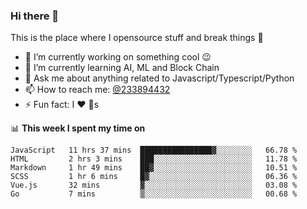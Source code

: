 ### Hi there 👋

<!--
**a233894432/a233894432** is a ✨ _special_ ✨ repository because its `README.md` (this file) appears on your GitHub profile.

Here are some ideas to get you started:

- 🔭 I’m currently working on ...
- 🌱 I’m currently learning ...
- 👯 I’m looking to collaborate on ...
- 🤔 I’m looking for help with ...
- 💬 Ask me about ...
- 📫 How to reach me: ...
- 😄 Pronouns: ...
- ⚡ Fun fact: ...
-->
 
 
This is the place where I opensource stuff and break things :rofl:

- 🔭 I’m currently working on something cool :wink:
- 🌱 I’m currently learning AI, ML and Block Chain
- 💬 Ask me about anything related to Javascript/Typescript/Python
- 📫 How to reach me: [@233894432](https://twitter.com/233894432)
- ⚡ Fun fact: I :heart: :dog:s

📊 **This week I spent my time on**
<!--START_SECTION:waka-->

```text
JavaScript   11 hrs 37 mins  ████████████████▓░░░░░░░░   66.78 %
HTML         2 hrs 3 mins    ███░░░░░░░░░░░░░░░░░░░░░░   11.78 %
Markdown     1 hr 49 mins    ██▓░░░░░░░░░░░░░░░░░░░░░░   10.51 %
SCSS         1 hr 6 mins     █▓░░░░░░░░░░░░░░░░░░░░░░░   06.36 %
Vue.js       32 mins         ▓░░░░░░░░░░░░░░░░░░░░░░░░   03.08 %
Go           7 mins          ▒░░░░░░░░░░░░░░░░░░░░░░░░   00.68 %
```

<!--END_SECTION:waka-->
